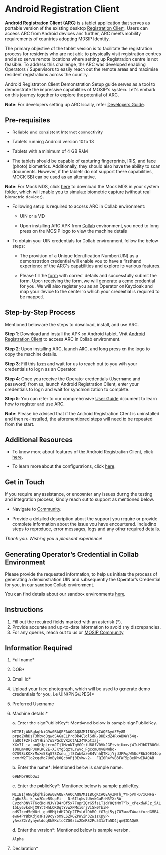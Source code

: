 # Android Registration Client

**Android Registration Client (ARC)** is a tablet application that serves as portable version of the existing desktop [Registration Client](https://docs.mosip.io/1.2.0/modules/registration-client). Users can access ARC from Android devices and further, ARC meets mobility requirements of countries adopting MOSIP Identity.

The primary objective of the tablet version is to facilitate the registration process for residents who are not able to physically visit registration centres and also serve remote locations where setting up Registration centre is not feasible. To address this challenge, the ARC was developed enabling Operators / Supervisors to easily reach out the remote areas and maximise resident registrations across the country.

Android Registration Client Demonstration Setup guide serves as a tool to demonstrate the impressive capabilities of MOSIP's system. Let's embark on this journey together to explore the potential of ARC.

**Note**: For developers setting up ARC locally, refer [Developers Guide](https://docs.mosip.io/1.2.0/modules/android-registration-client/android-registration-client-developer-guide).


## Pre-requisites ##

* Reliable and consistent Internet connectivity

* Tablets running Android version 10 to 13

* Tablets with a minimum of 4 GB RAM

* The tablets should be capable of capturing fingerprints, IRIS, and face (photo) biometrics. Additionally, they should also have the ability to scan documents. However, if the tablets do not support these capabilities, MOCK SBI can be used as an alternative.

**Note**: For Mock MDS, click [here](https://drive.google.com/drive/folders/14q7E5pZtfj0eimF3JGzlVfU4eV-MRPCQ) to download the Mock MDS in your system folder, which will enable you to simulate biometric capture (without real biometric devices).

* Following setup is required to access ARC in Collab environment:

   * UIN or a VID

   * Upon installing ARC APK from [Collab](https://collab.mosip.net/) environment, you need to long press on the MOSIP logo to view the machine details

* To obtain your UIN credentials for Collab environment, follow the below steps:

   * The provision of a Unique Identification Number(UIN) as a demonstration credential will enable you to have a firsthand experience of the ARC's capabilities and explore its various features.

   * Please fill the [form](https://docs.google.com/forms/d/e/1FAIpQLScq-HoYkbx37iKtm_v17dn8UZTih-Xv_P93Ew3GEl8H-vH-qA/viewform) with correct details and successfully submit the form. Upon receiving the form, we will generate a demo credential for you. We will also register you as an Operator on Keycloak and map your device to the center to which your credential is required to be mapped.

## Step-by-Step Process ##

Mentioned below are the steps to download, install, and use ARC.

  **Step 1**: Download and install the APK on Android tablet. Visit [Android Registration Client](https://collab.mosip.net/#/dashboard) to access ARC in Collab environment.
  
   **Step 2**: Upon installing ARC, launch ARC, and long press on the logo to copy the machine details.

   **Step 3**: Fill this [form](https://docs.google.com/forms/d/e/1FAIpQLScq-HoYkbx37iKtm_v17dn8UZTih-Xv_P93Ew3GEl8H-vH-qA/viewform) and wait for us to reach out to you with your credentials to login as an Operator.

   **Step 4**: Once you receive the Operator credentials (Username and password) from us, launch Android Registration Client, enter your credentials to login and wait for synchronization to complete.

   **Step 5**: You can refer to our comprehensive [User Guide](https://docs.mosip.io/1.2.0/modules/android-registration-client/android-registration-client-user-guide) document to learn how to register and use ARC.

**Note**: Please be advised that if the Android Registration Client is uninstalled and then re-installed, the aforementioned steps will need to be repeated from the start.

## Additional Resources ##

* To know more about features of the Android Registration Client, click [here](https://docs.mosip.io/1.2.0/modules/android-registration-client).

* To learn more about the configurations, click [here](https://docs.mosip.io/1.2.0/modules/android-registration-client/android-registration-client-configuration).
  
## Get in Touch ##

If you require any assistance, or encounter any issues during the testing and integration process, kindly reach out to  support as mentioned below.

* Navigate to [Community](https://community.mosip.io/).

* Provide a detailed description about the support you require or provide complete information about the issue you have encountered, including steps to reproduce, error messages, logs and any other required details.

*Thank you. Wishing you a pleasant experience!*

## Generating Operator’s Credential in Collab Environment

Please provide the requested information, to help us initiate the process of generating a demonstration UIN and subsequently the Operator’s Credential for you, in our sandbox Collab environment.

You can find details about our sandbox environments [here](https://docs.mosip.io/1.2.0/sandbox-details).

## Instructions

1. Fill out the required fields marked with an asterisk (*).
2. Provide accurate and up-to-date information to avoid any discrepancies.
3. For any queries, reach out to us on [MOSIP Community](https://community.mosip.io/).

## Information Required

1. Full name*
2. DOB*
3. Email Id*
4. Upload your face photograph, which will be used to generate demo credentials for you, i.e UIN(PNG/JPEG)*
5. Preferred Username
6. Machine details:*
   
   a. Enter the signPublicKey*: Mentioned below is sample signPublicKey.


      ``MIIBIjANBgkqhkiG9w0BAQEFAAOCAQ8AMIIBCgKCAQEAydZPy8M-prpqZWhDsT3hbvdBgwdSAGaELPrd0k4QlqlSdR-BHBxdZ4RxABDWY54q- 
        saQQfFZFlxSY7hin7u5PGcbVRzCtAL24YRptIaj-XXm7I_ia_unQHJpLrrmJTj1MzoNTqVGOtiU68fV0VkJGEtvbiUnxvjWIuMJbDT88GN- 
        s0KLm48QPUKKLKC2E-XJKYg5qzYLYwvo_FgccmUmy8NWbo- 
        O7S98iKQXrMuXm58qS7SZsnu_jfSZub0azw84VnhQTKzjYjdJFPupW5UoPBb3QE34opcxmrW2Tlo2cqaMq7UmByk0QcboPj0EvWw-2- 
        FQI0R4fvB3FWF5pBeDhwIDAQAB``

   b. Enter the name*: Mentioned below is sample name.
  
      ``69EMbYHObOwI``

   c. Enter the publicKey*: Mentioned below is sample publicKey.

      `` MIIBIjANBgkqhkiG9w0BAQEFAAOCAQ8AMIIBCgKCAQEAyZMTh_VYFpVm-D7xCMFa-Jg6o35i-k_soZCqeBSupEi- 
            Dr6IlqNslUhvkGuErH3YXzRA- 
            Cyzoh3NV7TKc6DqHNJvYB4rBf5x7FupnIQrG5fsLT1dY8QtMmTYTx_xPexdwRJz_5AL15Ly6vkdHjX9YttHhLOK0qtYvwXPMsi6rjVi5k0TbiH- 
            odSIked5qW8rU_guHBMjtdH7DCp2TPvLdlDbMO_fG7gL5yjZO7kuwTWuakfurdGMB4_ew64PrBbKdjoaFsB9cy7om9LSZkGZPWVin32w1zKpyP- 
            yAvzZ2rAyaynUdqq8kEKctcCZG0zLx2DeRS2Pu531aTa5D4jqmQIDAQAB ``

   d. Enter the version*: Mentioned below is sample version.

      ``Alpha``

8. Declaration*
